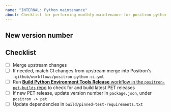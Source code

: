 ```yaml
---
name: "INTERNAL: Python maintenance"
about: Checklist for performing monthly maintenance for positron-python
---
```


## New version number

## Checklist

- [ ] Merge upstream changes
- [ ] If needed, match CI changes from upstream merge into Positron's `.github/workflows/positron-python-ci.yml`
- [ ] Run [**Build Python Environment Tools Release** workflow in the `positron-pet-builds` repo](https://github.com/posit-dev/positron-pet-builds/actions/workflows/release.yml) to check for and build latest PET releases
- [ ] If new PET release, update version number in `package.json`, under `positron -> pet`
- [ ] Update dependencies in `build/pinned-test-requirements.txt`
